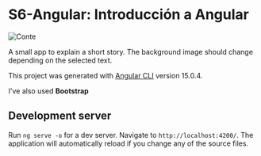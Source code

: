 # S6-Angular: Introducción a Angular

![Conte](src/assets/s6.png "Conte")

A small app to explain a short story. The background image should change depending on the selected text.

This project was generated with [Angular CLI](https://github.com/angular/angular-cli) version 15.0.4.

I've also used **Bootstrap**
## Development server

Run `ng serve -o` for a dev server. Navigate to `http://localhost:4200/`. The application will automatically reload if you change any of the source files.